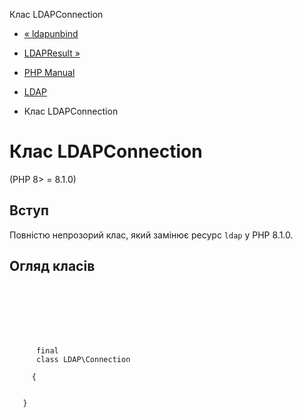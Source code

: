 Клас LDAPConnection

-   [« ldapunbind](function.ldap-unbind.html)
    
-   [LDAPResult »](class.ldap-result.html)
    
-   [PHP Manual](index.html)
    
-   [LDAP](book.ldap.html)
    
-   Клас LDAPConnection
    

# Клас LDAPConnection

(PHP 8> = 8.1.0)

## Вступ

Повністю непрозорий клас, який замінює ресурс `ldap` у PHP 8.1.0.

## Огляд класів

```synopsis

     
    

    
    
     
      final
      class LDAP\Connection
     
     {
    

   }
```